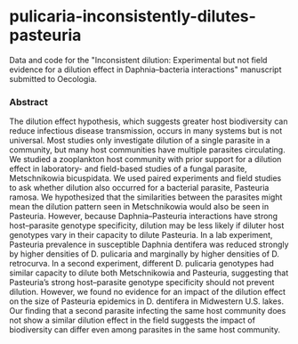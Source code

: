 # pulicaria-inconsistently-dilutes-pasteuria
Data and code for the "Inconsistent dilution: Experimental but not field evidence for a dilution effect in Daphnia–bacteria interactions" manuscript submitted to Oecologia.

### Abstract
The dilution effect hypothesis, which suggests greater host biodiversity can reduce infectious disease transmission, occurs in many systems but is not universal. Most studies only investigate dilution of a single parasite in a community, but many host communities have multiple parasites circulating. We studied a zooplankton host community with prior support for a dilution effect in laboratory- and field-based studies of a fungal parasite, Metschnikowia bicuspidata. We used paired experiments and field studies to ask whether dilution also occurred for a bacterial parasite, Pasteuria ramosa. We hypothesized that the similarities between the parasites might mean the dilution pattern seen in Metschnikowia would also be seen in Pasteuria. However, because Daphnia–Pasteuria interactions have strong host–parasite genotype specificity, dilution may be less likely if diluter host genotypes vary in their capacity to dilute Pasteuria. In a lab experiment, Pasteuria prevalence in susceptible Daphnia dentifera was reduced strongly by higher densities of D. pulicaria and marginally by higher densities of D. retrocurva. In a second experiment, different D. pulicaria genotypes had similar capacity to dilute both Metschnikowia and Pasteuria, suggesting that Pasteuria’s strong host–parasite genotype specificity should not prevent dilution. However, we found no evidence for an impact of the dilution effect on the size of Pasteuria epidemics in D. dentifera in Midwestern U.S. lakes. Our finding that a second parasite infecting the same host community does not show a similar dilution effect in the field suggests the impact of biodiversity can differ even among parasites in the same host community. 
